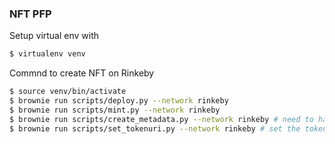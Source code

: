 ### NFT PFP

Setup virtual env with 
```bash
$ virtualenv venv
```

Commnd to create NFT on Rinkeby

```bash
$ source venv/bin/activate
$ brownie run scripts/deploy.py --network rinkeby
$ brownie run scripts/mint.py --network rinkeby
$ brownie run scripts/create_metadata.py --network rinkeby # need to have a IPFS server opened at url http://192.168.199.231:5001
$ brownie run scripts/set_tokenuri.py --network rinkeby # set the token uri (IPFS url) for the NFT with the token id

```

